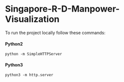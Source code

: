 # Singapore-R-D-Manpower-Visualization

To run the project locally follow these commands:

#### Python2
```python -m SimpleHTTPServer```

#### Python3
```python3 -m http.server```
